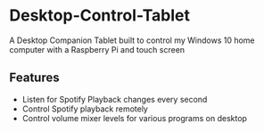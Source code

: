 # Desktop-Control-Tablet
A Desktop Companion Tablet built to control my Windows 10 home computer with a Raspberry Pi and touch screen

## Features
- Listen for Spotify Playback changes every second
- Control Spotify playback remotely
- Control volume mixer levels for various programs on desktop

